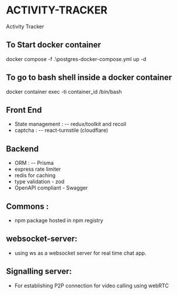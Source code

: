 # ACTIVITY-TRACKER

Activity Tracker

## To Start docker container

docker compose -f .\postgres-docker-compose.yml up -d

## To go to bash shell inside a docker container

docker container exec -ti container_id /bin/bash

## Front End

- State management :
  -- redux/toolkit and recoil
- captcha :
  -- react-turnstile (cloudflare)

## Backend

- ORM :
  -- Prisma
- express rate limiter
- redis for caching
- type validation - zod
- OpenAPI compliant - Swagger

## Commons :

- npm package hosted in npm registry

## websocket-server:

- using ws as a websocket server for real time chat app.

## Signalling server:

- For establishing P2P connection for video calling using webRTC
